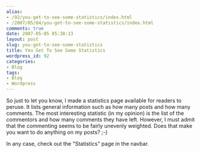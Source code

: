 ```yaml
---
alias:
- /92/you-get-to-see-some-statistics/index.html
- /2007/05/04/you-get-to-see-some-statistics/index.html
comments: true
date: 2007-05-05 05:38:13
layout: post
slug: you-get-to-see-some-statistics
title: You Get To See Some Statistics
wordpress_id: 92
categories:
- Blog
tags:
- Blog
- Wordpress
---
```


So just to let you know, I made a statistics page available for readers to peruse.  It lists general information such as how many posts and how many comments.  The most interesting statistic (in my opinion) is the list of the commentors and how many comments they have left.  However, I must admit that the commenting seems to be fairly unevenly weighted.  Does that make you want to do anything on my posts?  ;-)

In any case, check out the "Statistics" page in the navbar.
